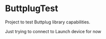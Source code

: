 # ButtplugTest
Project to test Buttplug library capabilities.

Just trying to connect to Launch device for now
